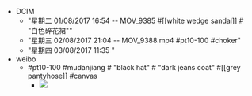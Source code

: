 - DCIM
    - "星期二 01/08/2017 16:54 -- MOV_9385 #[[white wedge sandal]] # "白色碎花裙""
    - "星期三 02/08/2017 21:04 -- MOV_9388.mp4 #pt10-100 #choker"
    - "星期四 03/08/2017 11:35 "
- weibo
    - #pt10-100 #mudanjiang # "black hat" # "dark jeans coat" #[[grey pantyhose]] #canvas
        - ![](https://firebasestorage.googleapis.com/v0/b/firescript-577a2.appspot.com/o/imgs%2Fapp%2FXELiu-NovaKG%2F4PHaPc39ca.jpg?alt=media&token=bdb1764b-d203-4521-8c78-cfb4d158a455)

